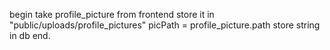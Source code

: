 begin
take profile_picture from frontend
store it in "public/uploads/profile_pictures"
picPath = profile_picture.path
store string in db
end.
